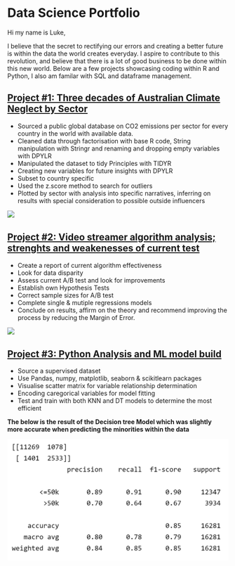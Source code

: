 # Data Science Portfolio
Hi my name is Luke,

I believe that the secret to rectifying our errors and creating a better future is within the data the world creates everyday. I aspire to contribute to this revolution, and believe that there is a lot of good business to be done within this new world.
Below are a few projects showcasing coding within R and Python, I also am familar with SQL and dataframe management. 

## [Project #1: Three decades of Australian Climate Neglect by Sector](https://github.com/Whittlessness/R-warehouse/blob/main/Three%20decades%20of%20Australian%20Climate%20Neglect%20by%20Sector.Rmd)
* Sourced a public global database on CO2 emissions per sector for every country in the world with available data. 
* Cleaned data through factorisation with base R code, String manipulation with Stringr and renaming and dropping empty variables with DPYLR
* Manipulated the dataset to tidy Principles with TIDYR
* Creating new variables for future insights with DPYLR
* Subset to country specific 
* Used the z.score method to search for outliers 
* Plotted by sector with analysis into specific narratives, inferring on results with special consideration to possible outside influencers

![](https://github.com/Whittlessness/Warehouse/blob/main/images/plot_energy.jpg)



## [Project #2: Video streamer algorithm analysis; strenghts and weakenesses of current test](https://github.com/Whittlessness/R-warehouse/blob/main/WNW%20report.Rmd)
* Create a report of current algorithm effectiveness
* Look for data disparity 
* Assess current A/B test and look for improvements
* Establish own Hypothesis Tests 
* Correct sample sizes for A/B test 
* Complete single & mutiple regressions models 
* Conclude on results, affirm on the theory and recommend improving the process by reducing the Margin of Error. 

![](correlation%20matrix.jpg)

## [Project #3: Python Analysis and ML model build](https://github.com/Whittlessness/Warehouse/blob/main/python%20ML.ipynb)
* Source a supervised dataset 
* Use Pandas, numpy, matplotlib, seaborn & scikitlearn packages 
* Visualise scatter matrix for variable relationship determination 
* Encoding caregorical variables for model fitting
* Test and train with both KNN and DT models to determine the most efficient

**The below is the result of the Decision tree Model which was slightly more accurate when predicting the minorities within the data**

![](./images/DT%20classification%20report%20.jpg)
